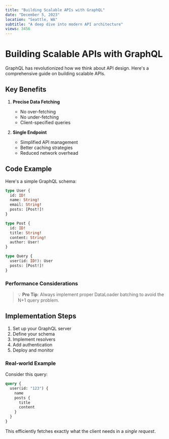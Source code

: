 ```yaml
---
title: "Building Scalable APIs with GraphQL"
date: "December 5, 2023"
location: "Seattle, WA"
subtitle: "A deep dive into modern API architecture"
views: 3456
---
```


# Building Scalable APIs with GraphQL

GraphQL has revolutionized how we think about API design. Here's a comprehensive guide on building scalable APIs.

## Key Benefits

1. **Precise Data Fetching**
   - No over-fetching
   - No under-fetching
   - Client-specified queries

2. **Single Endpoint**
   - Simplified API management
   - Better caching strategies
   - Reduced network overhead

## Code Example

Here's a simple GraphQL schema:

```graphql
type User {
  id: ID!
  name: String!
  email: String!
  posts: [Post!]!
}

type Post {
  id: ID!
  title: String!
  content: String!
  author: User!
}

type Query {
  user(id: ID!): User
  posts: [Post!]!
}
```

### Performance Considerations

> 💡 **Pro Tip**: Always implement proper DataLoader batching to avoid the N+1 query problem.

## Implementation Steps

1. Set up your GraphQL server
2. Define your schema
3. Implement resolvers
4. Add authentication
5. Deploy and monitor

### Real-world Example

Consider this query:

```graphql
query {
  user(id: "123") {
    name
    posts {
      title
      content
    }
  }
}
```

This efficiently fetches exactly what the client needs in a *single request*. 